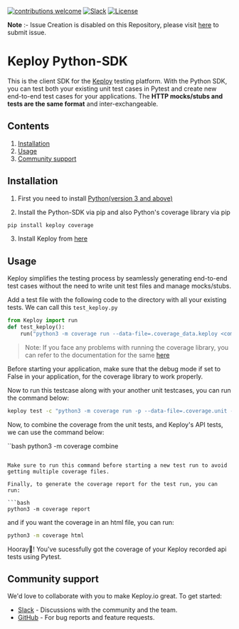 [![contributions welcome](https://img.shields.io/badge/contributions-welcome-brightgreen?logo=github)](CODE_OF_CONDUCT.md)
[![Slack](.github/slack.svg)](https://join.slack.com/t/keploy/shared_invite/zt-12rfbvc01-o54cOG0X1G6eVJTuI_orSA)
[![License](.github/License-Apache_2.0-blue.svg)](https://opensource.org/licenses/Apache-2.0)

**Note** :- Issue Creation is disabled on this Repository, please visit [here](https://github.com/keploy/keploy/issues/new/choose) to submit issue.

# Keploy Python-SDK
This is the client SDK for the [Keploy](https://github.com/keploy/keploy) testing platform. With the Python SDK, you can test both your existing unit test cases in Pytest and create new end-to-end test cases for your applications.
The **HTTP mocks/stubs and tests are the same format** and inter-exchangeable.

## Contents
1. [Installation](#installation)
2. [Usage](#usage)
3. [Community support](#community-support)

## Installation
1. First you need to install [Python(version 3 and above)](https://www.python.org/downloads/)

2. Install the Python-SDK via pip and also Python's coverage library via pip

```bash
pip install keploy coverage
```

3. Install Keploy from [here](https://github.com/keploy/keploy?tab=readme-ov-file#-quick-installation)

## Usage
Keploy simplifies the testing process by seamlessly generating end-to-end test cases without the need to write unit test files and manage mocks/stubs.

Add a test file with the following code to the directory with all your existing tests. We can call this `test_keploy.py`

```python
from Keploy import run
def test_keploy():
    run("python3 -m coverage run --data-file=.coverage_data.keploy <command-to-run-your-application>")
```

> Note: If you face any problems with running the coverage library, you can refer to the documentation for the same [here](https://coverage.readthedocs.io/en/7.4.2/cmd.html#execution-coverage-run)

Before starting your application, make sure that the debug mode if set to False in your application, for the coverage library to work properly.

Now to run this testcase along with your another unit testcases, you can run the command below:

```bash
keploy test -c "python3 -m coverage run -p --data-file=.coverage.unit -m pytest test_keploy.py <your-unit-test-file>" --delay 10 --coverage
```

Now, to combine the coverage from the unit tests, and Keploy's API tests, we can use the command below:

``bash
python3 -m coverage combine
```

Make sure to run this command before starting a new test run to avoid getting multiple coverage files.

Finally, to generate the coverage report for the test run, you can run:

```bash
python3 -m coverage report
```

and if you want the coverage in an html file, you can run:

```bash
python3 -m coverage html
```

Hooray🎉! You've sucessfully got the coverage of your Keploy recorded api tests using Pytest.

## Community support
We'd love to collaborate with you to make Keploy.io great. To get started:
* [Slack](https://join.slack.com/t/keploy/shared_invite/zt-12rfbvc01-o54cOG0X1G6eVJTuI_orSA) - Discussions with the community and the team.
* [GitHub](https://github.com/keploy/keploy/issues) - For bug reports and feature requests.